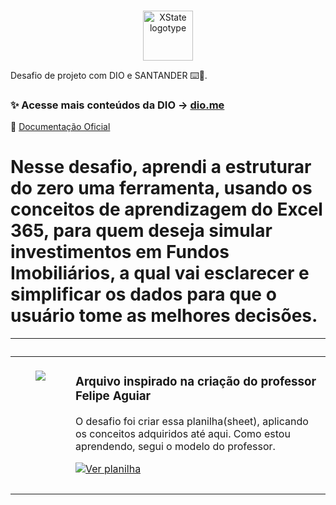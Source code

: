 <p align="center">
  <br />

  <picture>
    <source media="(prefers-color-scheme: dark)" srcset="https://assets.dio.me/hyHTwMe8ItJmTWHGYgJuSrCHJU9b2GFyeVAu7EU2LCk/f:webp/h:77/q:80/w:77/L2NvdXJzZXMvYmFkZ2UvNDA2Njg0YTQtMzk2ZC00MTYwLTk0YjktZWFkOTM0ZTE4NTY0LnBuZw">
    <img alt="XState logotype" src="https://assets.dio.me/hyHTwMe8ItJmTWHGYgJuSrCHJU9b2GFyeVAu7EU2LCk/f:webp/h:77/q:80/w:77/L2NvdXJzZXMvYmFkZ2UvNDA2Njg0YTQtMzk2ZC00MTYwLTk0YjktZWFkOTM0ZTE4NTY0LnBuZw" width="80">
  </picture>
  <br />
</p>

Desafio de projeto com DIO e SANTANDER ⌨️💜.

### ✨ Acesse mais conteúdos da DIO → [dio.me](https://dio.me)

📖 [Documentação Oficial](https://docs.github.com/pt)

# Nesse desafio, aprendi a estruturar do zero uma ferramenta, usando os conceitos de aprendizagem do Excel 365, para quem deseja simular investimentos em Fundos Imobiliários, a qual vai esclarecer e simplificar os dados para que o usuário tome as melhores decisões.

<table>
	<thead>
		<tr>
			<th colspan="2" width="2000">&nbsp;</th>
		</tr>
	</thead>
	<tbody>
		<tr>
			<td align="center" valign="top" width="80"><br />
			<a href="https://youtu.be/b0e8140kZRc">
      <img src="./.github/assets/icons/video.png" />
      </a>
      </td>
			<td valign="top">
			<h3>Arquivo inspirado na criação do professor Felipe Aguiar</h3>
			<p>O desafio foi criar essa planilha(sheet), aplicando os conceitos adquiridos até aqui. Como estou aprendendo, segui o modelo do professor.</p>
			<a href="https://1drv.ms/x/c/4AB7F4CF8829B3DA/EfitP8Egr2JCmYBVs0edPr8BvpHNY8BkX46QKH2RhIax9g?e=L56aRF">
 			 	<img src="https://img.shields.io/badge/Ver%20Aula-E94D5F?style=for-the-badge" alt="Ver planilha">
			</a>
			</td>
		</tr>
		<tr>
			<td align="center" valign="top" width="80"><br />
			<a href="https://1drv.ms/x/c/4AB7F4CF8829B3DA/EfitP8Egr2JCmYBVs0edPr8BvpHNY8BkX46QKH2RhIax9g?e=L56aRF">




